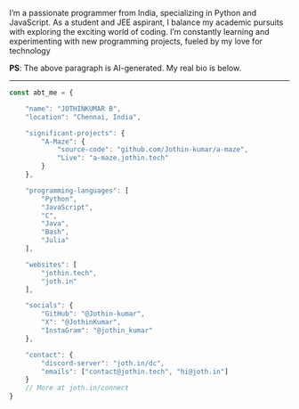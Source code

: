I’m a passionate programmer from India, specializing in Python and JavaScript. As a student and JEE aspirant, I balance my academic pursuits with exploring the exciting world of coding. I’m constantly learning and experimenting with new programming projects, fueled by my love for technology

**PS**: The above paragraph is AI-generated. My real bio is below.

---

```javascript
const abt_me = {

    "name": "JOTHINKUMAR B",
    "location": "Chennai, India",

    "significant-projects": {
        "A-Maze": {
            "source-code": "github.com/Jothin-kumar/a-maze",
            "Live": "a-maze.jothin.tech"
        }
    },

    "programming-languages": [
        "Python",
        "JavaScript",
        "C",
        "Java",
        "Bash",
        "Julia"
    ],

    "websites": [
        "jothin.tech",
        "joth.in"
    ],

    "socials": {
        "GitHub": "@Jothin-kumar",
        "X": "@JothinKumar",
        "InstaGram": "@jothin_kumar"
    },

    "contact": {
        "discord-server": "joth.in/dc",
        "emails": ["contact@jothin.tech", "hi@joth.in"]
    }
    // More at joth.in/connect
}
```
